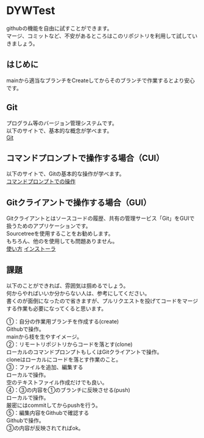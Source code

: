 # DYWTest
githubの機能を自由に試すことができます。<br>
マージ、コミットなど、不安があるところはこのリポジトリを利用して試していきましょう。

## はじめに
mainから適当なブランチをCreateしてからそのブランチで作業するとより安心です。

## Git
プログラム等のバージョン管理システムです。<br>
以下のサイトで、基本的な概念が学べます。<br>
[Git](https://tcd-theme.com/2019/12/what-is-git.html)

## コマンドプロンプトで操作する場合（CUI）
以下のサイトで、Gitの基本的な操作が学べます。<br>
[コマンドプロンプトでの操作](https://tech-blog.rakus.co.jp/entry/20200529/git)

## Gitクライアントで操作する場合（GUI）
Gitクライアントとはソースコードの履歴、共有の管理サービス「Git」をGUIで扱うためのアプリケーションです。<br>
Sourcetreeを使用することをお勧めします。<br>
もちろん、他のを使用しても問題ありません。<br>
[使い方](https://qiita.com/TAKANEKOMACHI/items/53058acc15d965d66798)
[インストーラ](https://ja.atlassian.com/software/sourcetree)

## 課題
以下のことができれば、雰囲気は掴めるでしょう。<br>
何からやればいいか分からない人は、参考にしてください。<br>
書くのが面倒になったので省きますが、プルリクエストを投げてコードをマージする作業も必要になってくると思います。<br>

①：自分の作業用ブランチを作成する(create)<br>
Githubで操作。<br>
mainから枝を生やすイメージ。<br>
②：リモートリポジトリからコードを落とす(clone)<br>
ローカルのコマンドプロンプトもしくはGitクライアントで操作。<br>
cloneはローカルにコードを落とす作業のこと。<br>
③：ファイルを追加、編集する<br>
ローカルで操作。<br>
空のテキストファイル作成だけでも良い。<br>
④：③の内容を①のブランチに反映させる(push)<br>
ローカルで操作。<br>
厳密にはcommitしてからpushを行う。<br>
⑤：編集内容をGithubで確認する<br>
Githubで操作。<br>
③の内容が反映されてればok。
